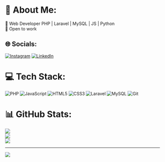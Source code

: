 # 💫 About Me:
🔭 Web Developer PHP | Laravel | MySQL | JS | Python<br>🌟 Open to work


## 🌐 Socials:
[![Instagram](https://img.shields.io/badge/Instagram-%23E4405F.svg?logo=Instagram&logoColor=white)](https://instagram.com/dave.ldf) [![LinkedIn](https://img.shields.io/badge/LinkedIn-%230077B5.svg?logo=linkedin&logoColor=white)](https://linkedin.com/in/davi-ldf) 

# 💻 Tech Stack:
![PHP](https://img.shields.io/badge/php-%23777BB4.svg?style=for-the-badge&logo=php&logoColor=white) ![JavaScript](https://img.shields.io/badge/javascript-%23323330.svg?style=for-the-badge&logo=javascript&logoColor=%23F7DF1E) ![HTML5](https://img.shields.io/badge/html5-%23E34F26.svg?style=for-the-badge&logo=html5&logoColor=white) ![CSS3](https://img.shields.io/badge/css3-%231572B6.svg?style=for-the-badge&logo=css3&logoColor=white) ![Laravel](https://img.shields.io/badge/laravel-%23FF2D20.svg?style=for-the-badge&logo=laravel&logoColor=white) ![MySQL](https://img.shields.io/badge/mysql-4479A1.svg?style=for-the-badge&logo=mysql&logoColor=white) ![Git](https://img.shields.io/badge/git-%23F05033.svg?style=for-the-badge&logo=git&logoColor=white)
# 📊 GitHub Stats:
![](https://github-readme-stats.vercel.app/api?username=davi-ldf&theme=omni&hide_border=false&include_all_commits=false&count_private=false)<br/>
![](https://github-readme-streak-stats.herokuapp.com/?user=davi-ldf&theme=omni&hide_border=false)<br/>
![](https://github-readme-stats.vercel.app/api/top-langs/?username=davi-ldf&theme=omni&hide_border=false&include_all_commits=false&count_private=false&layout=compact)

---
[![](https://visitcount.itsvg.in/api?id=davi-ldf&icon=0&color=10)](https://visitcount.itsvg.in)

<!-- Proudly created with GPRM ( https://gprm.itsvg.in ) -->